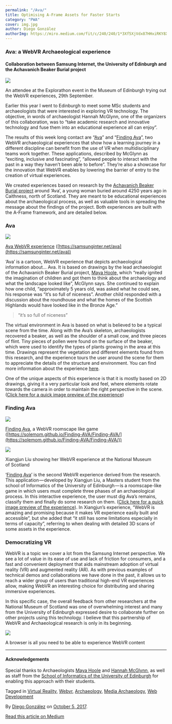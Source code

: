 ```yaml
---
permalink: "/Ava/"
title: Optimising A-Frame Assets for Faster Starts
category: "PWA"
cover: img.jpg
author: Diego González
authorImg: https://miro.medium.com/fit/c/240/240/1*3Xf5XjVdx87HHxiRKY8X1Q.jpeg
---
```


### Ava: a WebVR Archaeological experience

#### Collaboration between Samsung Internet, the University of Edinburgh and the Achavanich Beaker Burial project

![](https://cdn-images-1.medium.com/max/800/1*dplcrkrKnO40CZRo3XEdNA.jpeg)

An attendee at the Explorathon event in the Museum of Edinburgh trying out the WebVR experiences, 29th September.

Earlier this year I went to Edinburgh to meet some MSc students and archaeologists that were interested in exploring VR technology. The objective, in words of archaeologist Hannah McGlynn, one of the organizers of this collaboration, was to “take academic research and innovative technology and fuse them into an educational experience all can enjoy”.

The results of this week long contact are “[Ava](https://samsunginter.net/ava)” and “[Finding Ava](http://playground.eca.ed.ac.uk/~s1600400/aframe/)”, two WebVR archaeological experiences that show how a learning journey in a different discipline can benefit from the use of VR when multidisciplinary teams work together. These applications, described by McGlynn as “exciting, inclusive and fascinating”, “allowed people to interact with the past in a way they haven’t been able to before”. They’re also a showcase for the innovation that WebVR enables by lowering the barrier of entry to the creation of virtual experiences.

We created experiences based on research by the [Achavanich Beaker Burial project](https://achavanichbeakerburial.wordpress.com/) around ‘Ava’, a young woman buried around 4250 years ago in Caithness, north of Scotland. They are meant to be educational experiences about the archaeological process, as well as valuable tools in spreading the message about the findings of the project. Both experiences are built with the A-Frame framework, and are detailed below.

### Ava

![](https://cdn-images-1.medium.com/max/2000/1*O-Ns2zj-dc2oPPR9gK66Gg.png)

[Ava WebVR experience](https://samsunginter.net/ava) ([https://samsunginter.net/ava](https://samsunginter.net/ava))

‘Ava’ is a cartoon, WebVR experience that depicts archaeological information about… Ava. It is based on drawings by the lead archaeologist of the Achavanich Beaker Burial project, [Maya Hoole,](https://twitter.com/MayaHoole) which “really ignited the imagination of children and got them to think about the archaeology and what the landscape looked like”, McGlynn says. She continued to explain how one child, “approximately 5 years old, was asked what he could see, his response was “it’s so full of niceness”. Another child responded with a discussion about the roundhouse and what the homes of the Scottish Highlands would have looked like in the Bronze Age.”

> “it’s so full of niceness”

The virtual environment in Ava is based on what is believed to be a typical scene from the time. Along with the Ava’s skeleton, archaeologists recovered a beaker, as well as the shoulder of a small cow, and three pieces of flint. Tiny pieces of pollen were found on the surface of the beaker, which were used to identify the types of plants growing in the area at this time. Drawings represent the vegetation and different elements found from this research, and the experience tours the user around the scene for them to appreciate the details of the structure and environment. You can find more information about the experience [here](https://samsunginter.net/ava/info.html).

One of the unique aspects of this experience is that it is mostly based on 2D drawings, giving it a very particular look and feel, where elements rotate towards the camera in order to maintain the right perspective in the scene. ([Click here for a quick image preview of the experience](http://bubble.pictures/?pic=https://cdn-images-1.medium.com/max/2000/1*O-Ns2zj-dc2oPPR9gK66Gg.png))

### Finding Ava

![](https://cdn-images-1.medium.com/max/2000/1*Yt061C_23tLjNhXLVLlXaQ.png)

[Finding Ava](https://solemom.github.io/Finding-AVA/Finding-AVA/), a WebVR roomscape like game ([https://solemom.github.io/Finding-AVA/Finding-AVA/](https://solemom.github.io/Finding-AVA/Finding-AVA/))

![](https://cdn-images-1.medium.com/max/600/1*A2TlhuR7hAxpt9nyxuk8Cw.jpeg)

Xiangjun Liu showing her WebVR experience at the National Museum of Scotland

‘[Finding Ava](https://solemom.github.io/Finding-AVA/Finding-AVA/)’ is the second WebVR experience derived from the research. This application — developed by Xiangjun Liu, a Masters student from the school of Informatics of the University of Edinburgh — is a roomscape-like game in which users must complete three phases of an archaeological process. In this interactive experience, the user must dig Ava’s remains, classify them and finally do some research on them. ([Click here for a quick image preview of the experience](http://bubble.pictures/?pic=https://cdn-images-1.medium.com/max/2000/1*Yt061C_23tLjNhXLVLlXaQ.png)). In Xiangjun’s experience, “WebVR is amazing and promising because it makes VR experience easily built and accessible”, but she added that “it still has some limitations especially in terms of capacity”, referring to when dealing with detailed 3D scans of some assets in the experience.

### Democratizing VR

WebVR is a topic we cover a lot from the Samsung Internet perspective. We see a lot of value in its ease of use and lack of friction for consumers, and a fast and convenient deployment that aids mainstream adoption of virtual reality (VR) and augmented reality (AR). As with previous examples of technical demos and collaborations we have done in the past, it allows us to reach a wider group of users than traditional high-end VR experiences allow, making WebVR an interesting choice for distributing and sharing immersive experiences.

In this specific case, the overall feedback from other researchers at the National Museum of Scotland was one of overwhelming interest and many from the University of Edinburgh expressed desire to collaborate further on other projects using this technology. I believe that this partnership of WebVR and Archaeological research is only in its beginning.

![](https://cdn-images-1.medium.com/max/800/1*fFwny7gwOWQOc12zUAyXaQ.png)

A browser is all you need to be able to experience WebVR content

* * *

#### Acknowledgements

Special thanks to Archaeologists [Maya Hoole](https://twitter.com/MayaHoole) and [Hannah McGlynn](https://twitter.com/HKMMcGlynn), as well as staff from the [School of Informatics of the University of Edinburgh](http://www.ed.ac.uk/informatics) for enabling this approach with their students.

Tagged in [Virtual Reality](https://medium.com/tag/virtual-reality), [Webvr](https://medium.com/tag/webvr), [Archaeology](https://medium.com/tag/archaeology), [Media Archaeology](https://medium.com/tag/media-archaeology), [Web Development](https://medium.com/tag/web-development)

By [Diego González](https://medium.com/@diekus) on [October 5, 2017](https://medium.com/p/3ab36d912657).

[Read this article on Medium](https://medium.com/@diekus/ava-a-webvr-archaeological-experience-3ab36d912657)
